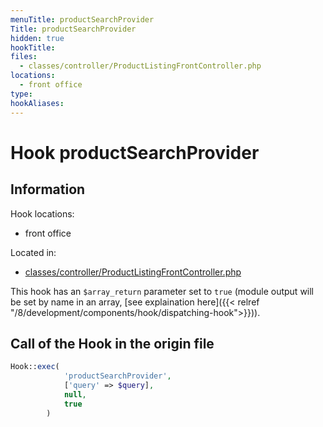 ```yaml
---
menuTitle: productSearchProvider
Title: productSearchProvider
hidden: true
hookTitle: 
files:
  - classes/controller/ProductListingFrontController.php
locations:
  - front office
type: 
hookAliases:
---
```


# Hook productSearchProvider

## Information

Hook locations: 
  - front office

Located in: 
  - [classes/controller/ProductListingFrontController.php](https://github.com/PrestaShop/PrestaShop/blob/8.0.x/classes/controller/ProductListingFrontController.php)

This hook has an `$array_return` parameter set to `true` (module output will be set by name in an array, [see explaination here]({{< relref "/8/development/components/hook/dispatching-hook">}})).

## Call of the Hook in the origin file

```php
Hook::exec(
            'productSearchProvider',
            ['query' => $query],
            null,
            true
        )
```